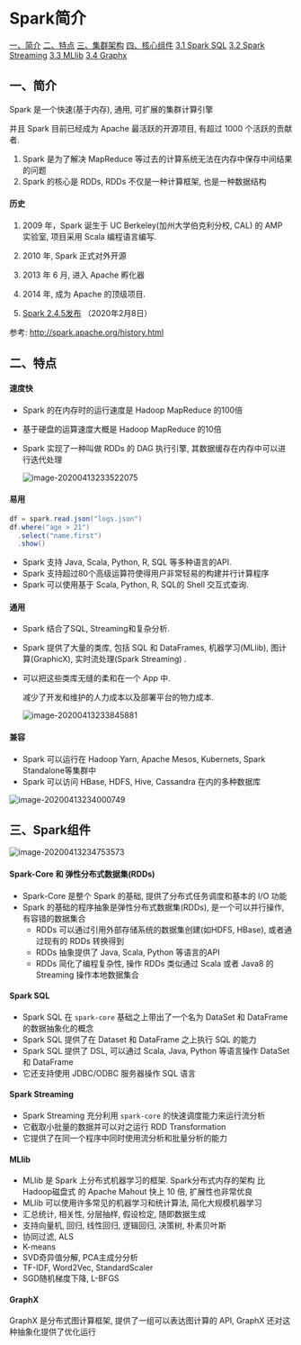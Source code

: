# Spark简介

[一、简介](https://github.com/heibaiying/BigData-Notes/blob/master/notes/Spark简介.md#一简介)
[二、特点](https://github.com/heibaiying/BigData-Notes/blob/master/notes/Spark简介.md#二特点)
[三、集群架构](https://github.com/heibaiying/BigData-Notes/blob/master/notes/Spark简介.md#三集群架构)
[四、核心组件](https://github.com/heibaiying/BigData-Notes/blob/master/notes/Spark简介.md#四核心组件)
    [3.1 Spark SQL](https://github.com/heibaiying/BigData-Notes/blob/master/notes/Spark简介.md#31-Spark--SQL)
    [3.2 Spark Streaming](https://github.com/heibaiying/BigData-Notes/blob/master/notes/Spark简介.md#32-Spark-Streaming)
    [3.3 MLlib](https://github.com/heibaiying/BigData-Notes/blob/master/notes/Spark简介.md#33-MLlib)
    [3.4 Graphx](https://github.com/heibaiying/BigData-Notes/blob/master/notes/Spark简介.md#34-Graphx)



## 一、简介

Spark 是一个快速(基于内存), 通用, 可扩展的集群计算引擎

并且 Spark 目前已经成为 Apache 最活跃的开源项目, 有超过 1000 个活跃的贡献者.

1. Spark 是为了解决 MapReduce 等过去的计算系统无法在内存中保存中间结果的问题
2. Spark 的核心是 RDDs, RDDs 不仅是一种计算框架, 也是一种数据结构

#### 历史

1. 2009 年，Spark 诞生于 UC Berkeley(加州大学伯克利分校, CAL) 的 AMP 实验室, 项目采用 Scala 编程语言编写.

2. 2010 年, Spark 正式对外开源

3. 2013 年 6 月, 进入 Apache 孵化器

4. 2014 年, 成为 Apache 的顶级项目.

5. [Spark 2.4.5发布](http://spark.apache.org/news/spark-2-4-5-released.html) （2020年2月8日）

参考: http://spark.apache.org/history.html

## 二、特点

#### 速度快

- Spark 的在内存时的运行速度是 Hadoop MapReduce 的100倍

- 基于硬盘的运算速度大概是 Hadoop MapReduce 的10倍

- Spark 实现了一种叫做 RDDs 的 DAG 执行引擎, 其数据缓存在内存中可以进行迭代处理

  ![image-20200413233522075](C:\Users\whj\AppData\Roaming\Typora\typora-user-images\image-20200413233522075.png)

#### 易用

```java
df = spark.read.json("logs.json")
df.where("age > 21") 
  .select("name.first") 
  .show()
```

- Spark 支持 Java, Scala, Python, R, SQL 等多种语言的API.
- Spark 支持超过80个高级运算符使得用户非常轻易的构建并行计算程序
- Spark 可以使用基于 Scala, Python, R, SQL的 Shell 交互式查询.

#### 通用

- Spark 结合了SQL, Streaming和复杂分析.

- Spark 提供了大量的类库, 包括 SQL 和 DataFrames, 机器学习(MLlib), 图计算(GraphicX), 实时流处理(Spark Streaming) .

- 可以把这些类库无缝的柔和在一个 App 中.

  减少了开发和维护的人力成本以及部署平台的物力成本.

  ![image-20200413233845881](C:\Users\whj\AppData\Roaming\Typora\typora-user-images\image-20200413233845881.png)

#### 兼容

- Spark 可以运行在 Hadoop Yarn, Apache Mesos, Kubernets, Spark Standalone等集群中
- Spark 可以访问 HBase, HDFS, Hive, Cassandra 在内的多种数据库

![image-20200413234000749](C:\Users\whj\AppData\Roaming\Typora\typora-user-images\image-20200413234000749.png)

## 三、Spark组件

![image-20200413234753573](C:\Users\whj\AppData\Roaming\Typora\typora-user-images\image-20200413234753573.png)

#### Spark-Core 和 弹性分布式数据集(RDDs)

- Spark-Core 是整个 Spark 的基础, 提供了分布式任务调度和基本的 I/O 功能
- Spark 的基础的程序抽象是弹性分布式数据集(RDDs), 是一个可以并行操作, 有容错的数据集合
  - RDDs 可以通过引用外部存储系统的数据集创建(如HDFS, HBase), 或者通过现有的 RDDs 转换得到
  - RDDs 抽象提供了 Java, Scala, Python 等语言的API
  - RDDs 简化了编程复杂性, 操作 RDDs 类似通过 Scala 或者 Java8 的 Streaming 操作本地数据集合

#### Spark SQL

- Spark SQL 在 `spark-core` 基础之上带出了一个名为 DataSet 和 DataFrame 的数据抽象化的概念
- Spark SQL 提供了在 Dataset 和 DataFrame 之上执行 SQL 的能力
- Spark SQL 提供了 DSL, 可以通过 Scala, Java, Python 等语言操作 DataSet 和 DataFrame
- 它还支持使用 JDBC/ODBC 服务器操作 SQL 语言

#### Spark Streaming

- Spark Streaming 充分利用 `spark-core` 的快速调度能力来运行流分析
- 它截取小批量的数据并可以对之运行 RDD Transformation
- 它提供了在同一个程序中同时使用流分析和批量分析的能力

#### MLlib

- MLlib 是 Spark 上分布式机器学习的框架. Spark分布式内存的架构 比 Hadoop磁盘式 的 Apache Mahout 快上 10 倍, 扩展性也非常优良
- MLlib 可以使用许多常见的机器学习和统计算法, 简化大规模机器学习
- 汇总统计, 相关性, 分层抽样, 假设检定, 随即数据生成
- 支持向量机, 回归, 线性回归, 逻辑回归, 决策树, 朴素贝叶斯
- 协同过滤, ALS
- K-means
- SVD奇异值分解, PCA主成分分析
- TF-IDF, Word2Vec, StandardScaler
- SGD随机梯度下降, L-BFGS

#### GraphX

GraphX 是分布式图计算框架, 提供了一组可以表达图计算的 API, GraphX 还对这种抽象化提供了优化运行